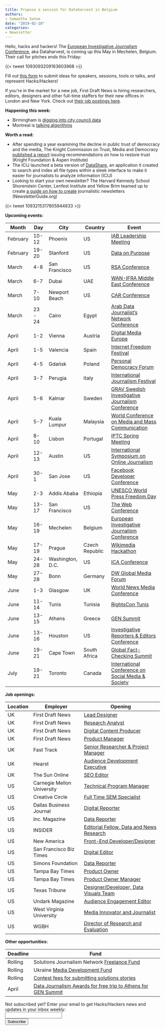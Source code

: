 ```yaml
---
title: Propose a session for Dataharvest in Belgium
authors: 
- Samantha Sunne
date: "2019-02-10"
categories:
- Newsletter
---
```


Hello, hacks and hackers! The [European Investigative Journalism Conference](https://dataharvest.eu/), aka Dataharvest, is coming up this May in Mechelen, Belgium. Their call for pitches ends this Friday:

{{< tweet 1093093209163603968 >}}

Fill out [this form](https://docs.google.com/forms/d/e/1FAIpQLSfzb0F6Vwf1CBQrrrld9fBilh0rG9Mfll_BOeuu6hgshoT_Ew/viewform?fbclid=IwAR1A1J6nVhmFm0PJDhtoE7zbwoTFqItUcvz15wtC_M0GVGVllbiKKesbQ9A) to submit ideas for speakers, sessions, tools or talks, and represent Hacks/Hackers!

If you're in the market for a new job, First Draft News is hiring researchers, editors, designers and other full-time staffers for their new offices in London and New York. Check out [their job postings here](https://firstdraftnews.org/we-are-hiring-jan2019/).

**Happening this week:**

* Birmingham is [digging into city council data](https://www.meetup.com/Hacks-Hackers-Birmingham/events/258787577/)
* Montreal is [talking algorithms](https://www.meetup.com/HacksHackersMontreal/events/258147431/)

**Worth a read:**

* After spending a year examining the decline in public trust of democracy and the media, The Knight Commission on Trust, Media and Democracy [published a report](http://csreports.aspeninstitute.org/Knight-Commission-TMD/2019/report) issuing recommendations on how to restore trust (Knight Foundation & Aspen Institute)
* The ICIJ launched a beta version of [DataShare](https://datashare.icij.org/), an application it created to search and index all file types within a sleek interface to make it easier for journalists to analyze information (ICIJ)
* Looking to start your own newsletter? The Harvard Kennedy School Shorenstein Center, Lenfest Institute and Yellow Brim teamed up to create [a guide on how to create](https://newsletterguide.org/) journalistic newsletters (NewsletterGuide.org)

{{< tweet 1093215317805944833 >}}

**Upcoming events:**

| Month | Day | City | Country | Event |
| ----- | --- | ---- | ------- | ----- |
February | 10-12 | Phoenix | US | [IAB Leadership Meeting](http://annualleadershipmeeting.com/)
February | 19-20 | Stanford | US | [Data on Purpose](http://www.ssirdata.org/)
March | 4-8 | San Francisco | US | [RSA Conference](https://www.rsaconference.com/events/us19)
March | 6-7 | Dubai | UAE | [WAN-IFRA Middle East Conference](https://events.wan-ifra.org/events/14th-middle-east-conference-0)
March | 7-10 | Newport Beach | US | [CAR Conference](https://www.ire.org/conferences/nicar-2019/)
March | 23 - 24 | Cairo | Egypt | [Arab Data Journalist’s Network Conference](https://arabdjn.com/%D8%A7%D9%84%D9%85%D8%A4%D8%AA%D9%85%D8%B1-%D8%A7%D9%84%D8%B3%D9%86%D9%88%D9%8A/)
April | 1-2 | Vienna | Austria | [Digital Media Europe](https://events.wan-ifra.org/events/digital-media-europe-2019)
April | 1-5 | Valencia | Spain | [Internet Freedom Festival](https://internetfreedomfestival.org/)
April | 4-5 | Gdańsk | Poland | [Personal Democracy Forum](https://pdfcee.pl/en/)
April | 3-7 | Perugia | Italy | [International Journalism Festival](https://www.journalismfestival.com/you-festival/)
April | 5-6 | Kalmar | Sweden | [GRAV Swedish Investigative Journalism Conference](http://gravseminariet.se/)
April | 5-7 | Kuala Lumpur | Malaysia | [World Conference on Media and Mass Communication](https://mediaconference.co/)
April | 8-10 | Lisbon | Portugal | [IPTC Spring Meeting](https://iptc.org/events/)
April | 12-13 | Austin | US | [International Symposium on Online Journalism](https://www.isoj.org/symposia/2019/)
April | 30-1 | San Jose | US | [Facebook Developer Conference](https://www.f8.com/)
May | 2-3 | Addis Ababa | Ethiopia | [UNESCO World Press Freedom Day](https://en.unesco.org/news/ethiopia-host-2019-world-press-freedom-day)
May | 13-17 | San Francisco | US | [The Web Conference](https://www2019.thewebconf.org/)
May | 16-19 | Mechelen | Belgium | [European Investigative Journalism Conference](https://dataharvest.eu/)
May | 17-19 | Prague | Czech Republic | [Wikimedia Hackathon](https://www.mediawiki.org/wiki/Wikimedia_Hackathon_2019)
May | 24-28 | Washington, D.C. | US | [ICA Conference](https://www.icahdq.org/page/2019Conference)
May | 27-28 | Bonn | Germany | [DW Global Media Forum](http://dw-global-media-forum.com/)
June | 1-3 | Glasgow | UK | [World News Media Conference](https://events.wan-ifra.org/events/world-news-media-congress-2019)
June | 11-14 | Tunis | Tunisia | [RightsCon Tunis](https://www.rightscon.org/about/)
June | 13-15 | Athens | Greece | [GEN Summit](https://www.gensummit.org/)
June | 13-16 | Houston | US | [Investigative Reporters & Editors Conference](https://www.ire.org/events-and-training/event/3434/)
June | 19-21 | Cape Town | South Africa | [Global Fact-Checking Summit](https://www.poynter.org/news/sixth-global-fact-checking-summit-will-be-cape-town-june-2019)
July | 19-21 | Toronto | Canada | [International Conference on Social Media & Society](http://socialmediaandsociety.org/2018/rethinking-privacy-and-trust-in-the-social-media-age-smsociety-cfp-toronto-canada-july-19-21-2019/)

**Job openings:**

| Location | Employer | Opening |
| -------- | -------- | ------- |
UK | First Draft News | [Lead Designer](https://www.ziprecruiter.com/job/366af402)
UK | First Draft News | [Research Analyst](https://www.ziprecruiter.com/job/15973393)
UK | First Draft News | [Digital Content Producer](https://www.ziprecruiter.com/job/ad235d37)
UK | First Draft News | [Product Manager](https://www.ziprecruiter.com/job/af108513)
UK | Fast Track | [Senior Researcher & Project Manager](https://www.journalism.co.uk/media-jobs/senior-researcher-project-manager/s75/a733697/)
UK | Hearst | [Audience Development Executive](https://www.cisionjobs.com/job/90923/hearst-audience-development-executive/)
UK | The Sun Online | [SEO Editor](https://www.journalism.co.uk/media-jobs/seo-editor/s75/a734361/)
US | Carnegie Mellon University | [Technical Program Manager](https://codepen.io/job/OEPVvz)
US | Creative Circle | [Full Time SEM Specialist](https://www.mediabistro.com/jobs/description/387845/full-time-sem-specialist/)
US | Dallas Business Journal | [Digital Reporter](https://talkingbiznews.com/biz-news-help-wanted/dallas-business-journal-seeks-a-digital-reporter/)
US | Inc. Magazine | [Data Reporter](https://www.snd.org/jobs/view/data-reporter-3/)
US | INSIDER | [Editorial Fellow, Data and News Research](https://hire.jobscore.com/careers/businessinsider/jobs/insider-editorial-fellow-data-and-news-research-cb2b8ejMir6BWmaICoXfFy?previewing=true)
US | New America | [Front-End Developer/Designer](https://newamerica.applytojob.com/apply/NzvtF7cZT6/FrontEnd-Developer-Designer)
US | San Francisco Biz Times | [Digital Editor](https://talkingbiznews.com/biz-news-help-wanted/san-francisco-biz-times-seeks-a-digital-editor/)
US | Simons Foundation | [Data Reporter](https://simonsfoundation.wd1.myworkdayjobs.com/en-US/simonsfoundationcareers/job/160-Fifth-Avenue/Data-Reporter_R0000434-1)
US | Tampa Bay Times | [Product Owner](http://tampabaytimes.catsone.com/careers/index.php?m=portal&a=details&jobOrderID=11912152)
US | Tampa Bay Times | [Product Owner Manager](http://tampabaytimes.catsone.com/careers/index.php?m=portal&a=details&jobOrderID=11912161)
US | Texas Tribune | [Designer/Developer, Data Visuals Team](https://www.texastribune.org/jobs/designer-developer-data-visuals-team/)
US | Undark Magazine | [Audience Engagement Editor](https://careers.journalists.org/jobs/11974566/audience-engagement-editor)
US | West Virginia University | [Media Innovator and Journalist](https://careers.journalists.org/jobs/11970740/media-innovator-and-journalist)
US | WGBH | [Director of Research and Evaluation](https://www.mediabistro.com/jobs/description/387913/director-of-research-and-evaluation/)

**Other opportunities:**

| Deadline | Fund |
| -------- | ---- |
Rolling | Solutions Journalism Network [Freelance Fund](https://thewholestory.solutionsjournalism.org/now-offering-travel-funds-for-freelancers-857c49f9b395)
Rolling | Ukraine [Media Development Fund](http://ijnet.org/en/opportunities/media-development-grants-available-ukraine)
Rolling | [Contest fees for submitting solutions stories](https://thewholestory.solutionsjournalism.org/submitting-your-solutions-story-to-a-journalism-award-contest-we-can-help-with-the-fees-12b3e3ab6b01?mc_cid=57b074cc10&mc_eid=f9f525b1fd)
April | [Data Journalism Awards for free trip to Athens for GEN Summit ](https://datajournalismawards.org/2019/01/03/how-to-apply-to-the-data-journalism-awards-2019/)

<div id="mc_embed_signup"><form id="mc-embedded-subscribe-form" class="validate" action="//hackshackers.us1.list-manage.com/subscribe/post?u=c56f2e53d5ed6ef87f8aaa75c&amp;id=fb2bc6f10b" method="post" name="mc-embedded-subscribe-form" novalidate="" target="_blank">

<div id="mc_embed_signup_scroll">

<div class="mc-field-group"><label for="mce-EMAIL">Not subscribed yet? Enter your email to get Hacks/Hackers news and updates in your inbox weekly:  </label></div>

<div class="mc-field-group"><input id="mce-EMAIL" class="required email" name="EMAIL" type="email" value="" /></div>

<!-- real people should not fill this in and expect good things - do not remove this or risk form bot signups-->

<div style="position: absolute; left: -5000px;"><input tabindex="-1" name="b_c56f2e53d5ed6ef87f8aaa75c_fb2bc6f10b" type="text" value="" /></div>

<div class="clear"><input id="mc-embedded-subscribe" class="button" name="subscribe" type="submit" value="Subscribe" /></div>

</div>

</form></div>

<!--End mc_embed_signup-->

<meta name="twitter:card" content="summary">

<meta name="twitter:image:src" content="https://hackshackers.com/content-images/about/hackshackers_logomark.png">

